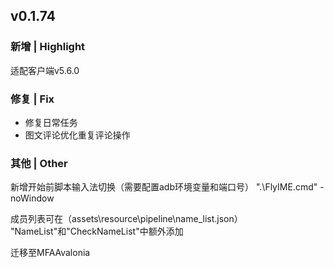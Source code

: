## v0.1.74
### 新增 | Highlight

适配客户端v5.6.0

### 修复 | Fix

* 修复日常任务
* 图文评论优化重复评论操作

### 其他 | Other

新增开始前脚本输入法切换（需要配置adb环境变量和端口号）
".\FlyIME.cmd" -noWindow

成员列表可在（assets\resource\pipeline\name_list.json）
"NameList"和"CheckNameList"中额外添加

迁移至MFAAvalonia
